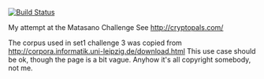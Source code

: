 [![Build Status](https://travis-ci.org/ebowman/matasano.svg?branch=master)](https://travis-ci.org/ebowman/matasano.svg?branch=master)

My attempt at the Matasano Challenge
See http://cryptopals.com/

The corpus used in set1 challenge 3 was copied from http://corpora.informatik.uni-leipzig.de/download.html
This use case should be ok, though the page is a bit vague. Anyhow it's all copyright somebody, not me.

